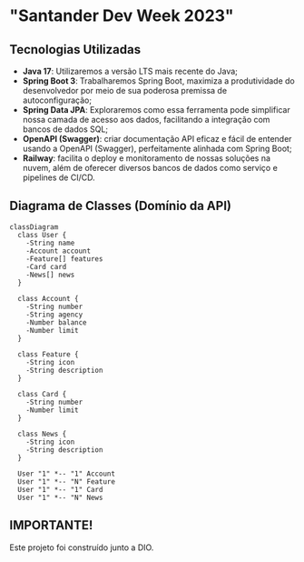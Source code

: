 # "Santander Dev Week 2023"



## Tecnologias Utilizadas 
 - **Java 17**: Utilizaremos a versão LTS mais recente do Java;
 - **Spring Boot 3**: Trabalharemos Spring Boot, maximiza a produtividade do desenvolvedor por meio de sua poderosa premissa de autoconfiguração;
 - **Spring Data JPA**: Exploraremos como essa ferramenta pode simplificar nossa camada de acesso aos dados, facilitando a integração com bancos de dados SQL;
 - **OpenAPI (Swagger)**: criar documentação API eficaz e fácil de entender usando a OpenAPI (Swagger), perfeitamente alinhada com Spring Boot;
 - **Railway**: facilita o deploy e monitoramento de nossas soluções na nuvem, além de oferecer diversos bancos de dados como serviço e pipelines de CI/CD.


## Diagrama de Classes (Domínio da API)

```mermaid
classDiagram
  class User {
    -String name
    -Account account
    -Feature[] features
    -Card card
    -News[] news
  }

  class Account {
    -String number
    -String agency
    -Number balance
    -Number limit
  }

  class Feature {
    -String icon
    -String description
  }

  class Card {
    -String number
    -Number limit
  }

  class News {
    -String icon
    -String description
  }

  User "1" *-- "1" Account
  User "1" *-- "N" Feature
  User "1" *-- "1" Card
  User "1" *-- "N" News
```

## IMPORTANTE!

Este projeto foi construído junto a DIO.

